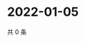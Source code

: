 # 2022-01-05

共 0 条

<!-- BEGIN WEIBO -->
<!-- 最后更新时间 Wed Jan 05 2022 19:12:14 GMT+0800 (China Standard Time) -->

<!-- END WEIBO -->
